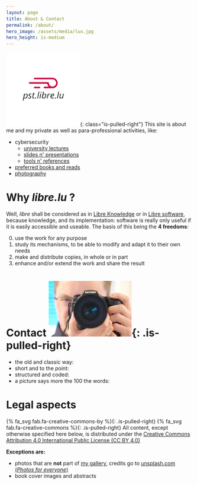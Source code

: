 ```yaml
---
layout: page
title: About & Contact
permalink: /about/
hero_image: /assets/media/lux.jpg
hero_height: is-medium
---
```


![](/assets/media/logo_full.png){: class="is-pulled-right"}
This site is about me and my private as well as para-professional activities, like:
- cybersecurity
  - [university lectures](/cyber/lectures/)
  - [slides n' presentations](/cyber/slides/)
  - [tools n' references](/cyber/tools/)
- [preferred books and reads](/books/)
- [photography](/gallery/)

# Why _libre.lu_ ?

Well, _libre_ shall be considered as in [Libre Knowledge](https://en.wikipedia.org/wiki/Libre_knowledge) or in [Libre software](https://en.wikipedia.org/wiki/Libre_knowledge), because knowledge, and its implementation: software is really only useful if it is easily accessible and useable. The basis of this being the **4 freedoms**:

0. use the work for any purpose
1. study its mechanisms, to be able to modify and adapt it to their own needs
2. make and distribute copies, in whole or in part
3. enhance and/or extend the work and share the result


# Contact ![](/assets/media/io.png){: .is-pulled-right}

- the old and classic way: [<i class="fas fa-envelope fa-lg"></i>](mailto:pst_AT_libre_DOT_lu)
- short and to the point: [<i class="fab fa-twitter fa-lg"></i>](https://twitter.com/_pst/)
- structured and coded: [<i class="fab fa-github fa-lg"></i>](https://github.com/psteichen/)
- a picture says more the 100 the words: [<i class="fab fa-flickr fa-lg"></i>](https://flickr.com/photos/psteichen/)

# Legal aspects

{% fa_svg fab.fa-creative-commons-by %}{: .is-pulled-right}
{% fa_svg fab.fa-creative-commons %}{: .is-pulled-right}
All content, except otherwise specified here below, is distributed under the
[Creative Commons Attribution 4.0 International Public License (CC BY 4.0)](https://creativecommons.org/licenses/by/4.0/)

**Exceptions are:**
- photos that are **not** part of [my gallery](/gallery/), credits go to [unsplash.com (_Photos for everyone_)](https://unsplash.com/)
- book cover images and abstracts

